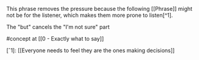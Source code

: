 This phrase removes the pressure because the following [[Phrase]] might not be for the listener, which makes them more prone to listen[^1].

The "but" cancels the "I'm not sure" part

#concept at [[0 - Exactly what to say]]

[ˆ1]: [[Everyone needs to feel they are the ones making decisions]] 